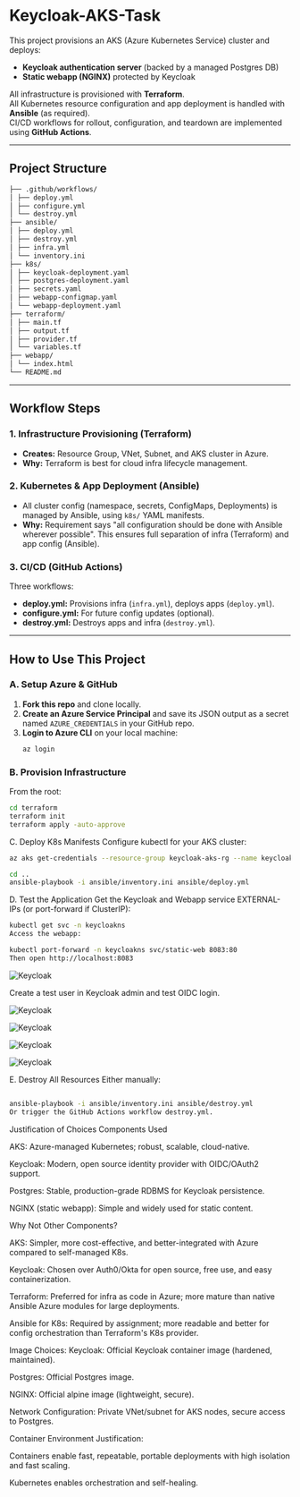 # Keycloak-AKS-Task

This project provisions an AKS (Azure Kubernetes Service) cluster and deploys: 

- **Keycloak authentication server** (backed by a managed Postgres DB)
- **Static webapp (NGINX)** protected by Keycloak

All infrastructure is provisioned with **Terraform**.  
All Kubernetes resource configuration and app deployment is handled with **Ansible** (as required).  
CI/CD workflows for rollout, configuration, and teardown are implemented using **GitHub Actions**.

---

## Project Structure

```sh
├── .github/workflows/
│ ├── deploy.yml
│ ├── configure.yml
│ └── destroy.yml
├── ansible/
│ ├── deploy.yml
│ ├── destroy.yml
│ ├── infra.yml
│ └── inventory.ini
├── k8s/
│ ├── keycloak-deployment.yaml
│ ├── postgres-deployment.yaml
│ ├── secrets.yaml
│ ├── webapp-configmap.yaml
│ └── webapp-deployment.yaml
├── terraform/
│ ├── main.tf
│ ├── output.tf
│ ├── provider.tf
│ └── variables.tf
├── webapp/
│ └── index.html
└── README.md
```


---

## Workflow Steps

### 1. **Infrastructure Provisioning (Terraform)**
- **Creates:** Resource Group, VNet, Subnet, and AKS cluster in Azure.
- **Why:** Terraform is best for cloud infra lifecycle management.

### 2. **Kubernetes & App Deployment (Ansible)**
- All cluster config (namespace, secrets, ConfigMaps, Deployments) is managed by Ansible, using `k8s/` YAML manifests.
- **Why:** Requirement says "all configuration should be done with Ansible wherever possible". This ensures full separation of infra (Terraform) and app config (Ansible).

### 3. **CI/CD (GitHub Actions)**
Three workflows:
- **deploy.yml:** Provisions infra (`infra.yml`), deploys apps (`deploy.yml`).
- **configure.yml:** For future config updates (optional).
- **destroy.yml:** Destroys apps and infra (`destroy.yml`).

---

## How to Use This Project

### **A. Setup Azure & GitHub**
1. **Fork this repo** and clone locally.
2. **Create an Azure Service Principal** and save its JSON output as a secret named `AZURE_CREDENTIALS` in your GitHub repo.
3. **Login to Azure CLI** on your local machine:
    ```sh
    az login
    ```

### **B. Provision Infrastructure**
From the root:
```sh
cd terraform
terraform init
terraform apply -auto-approve
```


C. Deploy K8s Manifests
Configure kubectl for your AKS cluster:
```sh
az aks get-credentials --resource-group keycloak-aks-rg --name keycloakaks

cd ..
ansible-playbook -i ansible/inventory.ini ansible/deploy.yml
```


D. Test the Application
Get the Keycloak and Webapp service EXTERNAL-IPs (or port-forward if ClusterIP):
```sh
kubectl get svc -n keycloakns
Access the webapp:

kubectl port-forward -n keycloakns svc/static-web 8083:80
Then open http://localhost:8083
```

![Keycloak](./images/img5.png)


Create a test user in Keycloak admin and test OIDC login.

![Keycloak](./images/img2.png)

![Keycloak](./images/img3.png)

![Keycloak](./images/img6.png)

![Keycloak](./images/img4.png)


E. Destroy All Resources
Either manually:
```sh

ansible-playbook -i ansible/inventory.ini ansible/destroy.yml
Or trigger the GitHub Actions workflow destroy.yml.
```

Justification of Choices
Components Used

AKS: Azure-managed Kubernetes; robust, scalable, cloud-native.

Keycloak: Modern, open source identity provider with OIDC/OAuth2 support.

Postgres: Stable, production-grade RDBMS for Keycloak persistence.

NGINX (static webapp): Simple and widely used for static content.

Why Not Other Components?

AKS: Simpler, more cost-effective, and better-integrated with Azure compared to self-managed K8s.

Keycloak: Chosen over Auth0/Okta for open source, free use, and easy containerization.

Terraform: Preferred for infra as code in Azure; more mature than native Ansible Azure modules for large deployments.

Ansible for K8s: Required by assignment; more readable and better for config orchestration than Terraform's K8s provider.

Image Choices:
Keycloak: Official Keycloak container image (hardened, maintained).

Postgres: Official Postgres image.

NGINX: Official alpine image (lightweight, secure).

Network Configuration:
Private VNet/subnet for AKS nodes, secure access to Postgres.

Container Environment Justification:

Containers enable fast, repeatable, portable deployments with high isolation and fast scaling.

Kubernetes enables orchestration and self-healing.





